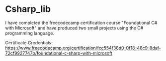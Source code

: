 # Csharp_lib
I have completed the freecodecamp certification course "Foundational C# with Microsoft" and have produced two small projects using the C# programming language.  

Certificate Credentials: https://www.freecodecamp.org/certification/fcc554f38d0-0f18-48c9-8daf-72cf9927747b/foundational-c-sharp-with-microsoft

